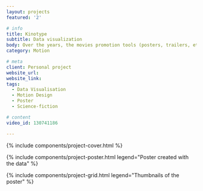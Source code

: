 ```yaml
---
layout: projects
featured: '2'

# info
title: Kinotype
subtitle: Data visualization
body: Over the years, the movies promotion tools (posters, trailers, etc.) became formatted and began to suffer form a lack of creativity. Kinotype offers a new insight and addresses this issue through the lense of Science-fiction movies. These posters and trailers, generated by data collection, demonstrate this standardization.
category: Motion

# meta
client: Personal project
website_url: 
website_link: 
tags: 
  - Data Visualisation
  - Motion Design
  - Poster
  - Science-fiction

# content
video_id: 130741186

---
```


{% include components/project-cover.html %}

{% include components/project-poster.html 
  legend="Poster created with the data"
%}

{% include components/project-grid.html 
  legend="Thumbnails of the poster"
%}
